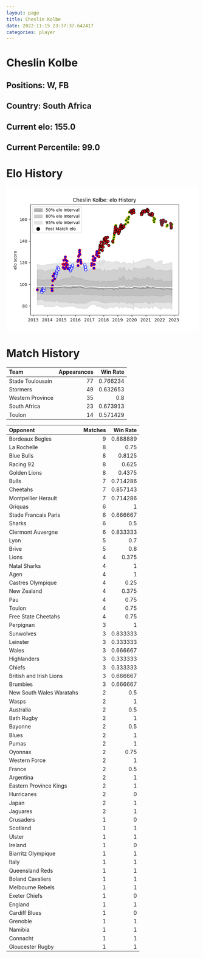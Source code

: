 ```yaml
---  
layout: page  
title: Cheslin Kolbe  
date: 2022-11-15 23:37:37.642417  
categories: player  
---
```

# Cheslin Kolbe

## Positions: W, FB

## Country: South Africa

## Current elo: 155.0

## Current Percentile: 99.0

# Elo History


![elo history](history_CheslinKolbe.png)
# Match History


| Team             |   Appearances |   Win Rate |
|:-----------------|--------------:|-----------:|
| Stade Toulousain |            77 |   0.766234 |
| Stormers         |            49 |   0.632653 |
| Western Province |            35 |   0.8      |
| South Africa     |            23 |   0.673913 |
| Toulon           |            14 |   0.571429 |

| Opponent                 |   Matches |   Win Rate |
|:-------------------------|----------:|-----------:|
| Bordeaux Begles          |         9 |   0.888889 |
| La Rochelle              |         8 |   0.75     |
| Blue Bulls               |         8 |   0.8125   |
| Racing 92                |         8 |   0.625    |
| Golden Lions             |         8 |   0.4375   |
| Bulls                    |         7 |   0.714286 |
| Cheetahs                 |         7 |   0.857143 |
| Montpellier Herault      |         7 |   0.714286 |
| Griquas                  |         6 |   1        |
| Stade Francais Paris     |         6 |   0.666667 |
| Sharks                   |         6 |   0.5      |
| Clermont Auvergne        |         6 |   0.833333 |
| Lyon                     |         5 |   0.7      |
| Brive                    |         5 |   0.8      |
| Lions                    |         4 |   0.375    |
| Natal Sharks             |         4 |   1        |
| Agen                     |         4 |   1        |
| Castres Olympique        |         4 |   0.25     |
| New Zealand              |         4 |   0.375    |
| Pau                      |         4 |   0.75     |
| Toulon                   |         4 |   0.75     |
| Free State Cheetahs      |         4 |   0.75     |
| Perpignan                |         3 |   1        |
| Sunwolves                |         3 |   0.833333 |
| Leinster                 |         3 |   0.333333 |
| Wales                    |         3 |   0.666667 |
| Highlanders              |         3 |   0.333333 |
| Chiefs                   |         3 |   0.333333 |
| British and Irish Lions  |         3 |   0.666667 |
| Brumbies                 |         3 |   0.666667 |
| New South Wales Waratahs |         2 |   0.5      |
| Wasps                    |         2 |   1        |
| Australia                |         2 |   0.5      |
| Bath Rugby               |         2 |   1        |
| Bayonne                  |         2 |   0.5      |
| Blues                    |         2 |   1        |
| Pumas                    |         2 |   1        |
| Oyonnax                  |         2 |   0.75     |
| Western Force            |         2 |   1        |
| France                   |         2 |   0.5      |
| Argentina                |         2 |   1        |
| Eastern Province Kings   |         2 |   1        |
| Hurricanes               |         2 |   0        |
| Japan                    |         2 |   1        |
| Jaguares                 |         2 |   1        |
| Crusaders                |         1 |   0        |
| Scotland                 |         1 |   1        |
| Ulster                   |         1 |   1        |
| Ireland                  |         1 |   0        |
| Biarritz Olympique       |         1 |   1        |
| Italy                    |         1 |   1        |
| Queensland Reds          |         1 |   1        |
| Boland Cavaliers         |         1 |   1        |
| Melbourne Rebels         |         1 |   1        |
| Exeter Chiefs            |         1 |   0        |
| England                  |         1 |   1        |
| Cardiff Blues            |         1 |   0        |
| Grenoble                 |         1 |   1        |
| Namibia                  |         1 |   1        |
| Connacht                 |         1 |   1        |
| Gloucester Rugby         |         1 |   1        |
